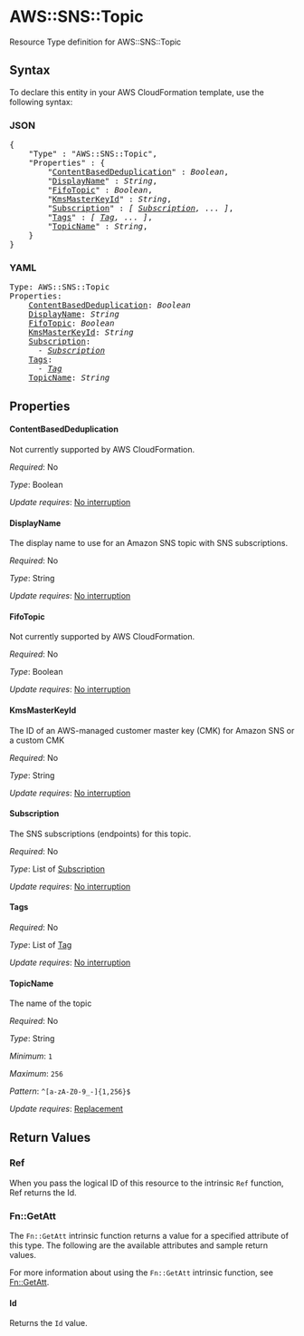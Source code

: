 # AWS::SNS::Topic

Resource Type definition for AWS::SNS::Topic

## Syntax

To declare this entity in your AWS CloudFormation template, use the following syntax:

### JSON

<pre>
{
    "Type" : "AWS::SNS::Topic",
    "Properties" : {
        "<a href="#contentbaseddeduplication" title="ContentBasedDeduplication">ContentBasedDeduplication</a>" : <i>Boolean</i>,
        "<a href="#displayname" title="DisplayName">DisplayName</a>" : <i>String</i>,
        "<a href="#fifotopic" title="FifoTopic">FifoTopic</a>" : <i>Boolean</i>,
        "<a href="#kmsmasterkeyid" title="KmsMasterKeyId">KmsMasterKeyId</a>" : <i>String</i>,
        "<a href="#subscription" title="Subscription">Subscription</a>" : <i>[ <a href="subscription.md">Subscription</a>, ... ]</i>,
        "<a href="#tags" title="Tags">Tags</a>" : <i>[ <a href="tag.md">Tag</a>, ... ]</i>,
        "<a href="#topicname" title="TopicName">TopicName</a>" : <i>String</i>,
    }
}
</pre>

### YAML

<pre>
Type: AWS::SNS::Topic
Properties:
    <a href="#contentbaseddeduplication" title="ContentBasedDeduplication">ContentBasedDeduplication</a>: <i>Boolean</i>
    <a href="#displayname" title="DisplayName">DisplayName</a>: <i>String</i>
    <a href="#fifotopic" title="FifoTopic">FifoTopic</a>: <i>Boolean</i>
    <a href="#kmsmasterkeyid" title="KmsMasterKeyId">KmsMasterKeyId</a>: <i>String</i>
    <a href="#subscription" title="Subscription">Subscription</a>: <i>
      - <a href="subscription.md">Subscription</a></i>
    <a href="#tags" title="Tags">Tags</a>: <i>
      - <a href="tag.md">Tag</a></i>
    <a href="#topicname" title="TopicName">TopicName</a>: <i>String</i>
</pre>

## Properties

#### ContentBasedDeduplication

Not currently supported by AWS CloudFormation.

_Required_: No

_Type_: Boolean

_Update requires_: [No interruption](https://docs.aws.amazon.com/AWSCloudFormation/latest/UserGuide/using-cfn-updating-stacks-update-behaviors.html#update-no-interrupt)

#### DisplayName

The display name to use for an Amazon SNS topic with SNS subscriptions.

_Required_: No

_Type_: String

_Update requires_: [No interruption](https://docs.aws.amazon.com/AWSCloudFormation/latest/UserGuide/using-cfn-updating-stacks-update-behaviors.html#update-no-interrupt)

#### FifoTopic

Not currently supported by AWS CloudFormation.

_Required_: No

_Type_: Boolean

_Update requires_: [No interruption](https://docs.aws.amazon.com/AWSCloudFormation/latest/UserGuide/using-cfn-updating-stacks-update-behaviors.html#update-no-interrupt)

#### KmsMasterKeyId

The ID of an AWS-managed customer master key (CMK) for Amazon SNS or a custom CMK

_Required_: No

_Type_: String

_Update requires_: [No interruption](https://docs.aws.amazon.com/AWSCloudFormation/latest/UserGuide/using-cfn-updating-stacks-update-behaviors.html#update-no-interrupt)

#### Subscription

The SNS subscriptions (endpoints) for this topic.

_Required_: No

_Type_: List of <a href="subscription.md">Subscription</a>

_Update requires_: [No interruption](https://docs.aws.amazon.com/AWSCloudFormation/latest/UserGuide/using-cfn-updating-stacks-update-behaviors.html#update-no-interrupt)

#### Tags

_Required_: No

_Type_: List of <a href="tag.md">Tag</a>

_Update requires_: [No interruption](https://docs.aws.amazon.com/AWSCloudFormation/latest/UserGuide/using-cfn-updating-stacks-update-behaviors.html#update-no-interrupt)

#### TopicName

The name of the topic

_Required_: No

_Type_: String

_Minimum_: <code>1</code>

_Maximum_: <code>256</code>

_Pattern_: <code>^[a-zA-Z0-9_-]{1,256}$</code>

_Update requires_: [Replacement](https://docs.aws.amazon.com/AWSCloudFormation/latest/UserGuide/using-cfn-updating-stacks-update-behaviors.html#update-replacement)

## Return Values

### Ref

When you pass the logical ID of this resource to the intrinsic `Ref` function, Ref returns the Id.

### Fn::GetAtt

The `Fn::GetAtt` intrinsic function returns a value for a specified attribute of this type. The following are the available attributes and sample return values.

For more information about using the `Fn::GetAtt` intrinsic function, see [Fn::GetAtt](https://docs.aws.amazon.com/AWSCloudFormation/latest/UserGuide/intrinsic-function-reference-getatt.html).

#### Id

Returns the <code>Id</code> value.
